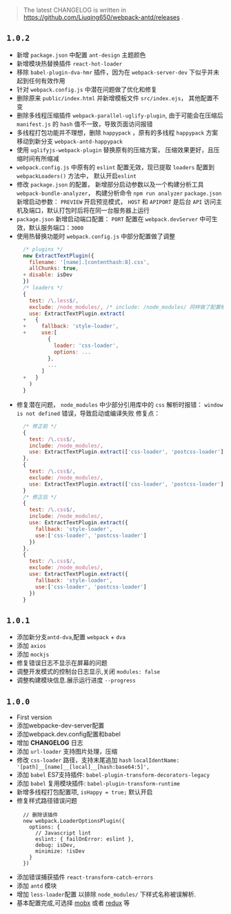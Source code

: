 
> The latest CHANGELOG is written in https://github.com/Liuqing650/webpack-antd/releases .

## `1.0.2`

  - 新增 `package.json` 中配置 `ant-design` 主题颜色
  - 新增模块热替换插件 `react-hot-loader`
  - 移除 `babel-plugin-dva-hmr` 插件，因为在 `webpack-server-dev` 下似乎并未起到任何有效作用
  - 针对 `webpack.config.js` 中潜在问题做了优化和修复
  - 删除原来 `public/index.html` 并新增模板文件 `src/index.ejs`， 其他配置不变
  - 删除多线程压缩插件 `webpack-parallel-uglify-plugin`, 由于可能会在压缩后 `manifest.js` 的 `hash` 值不一致，导致页面访问报错
  - 多线程打包功能并不理想，删除 `happypack` ，原有的多线程 `happypack` 方案移动到新分支 `webpack-antd-happypack`
  - 使用 `uglifyjs-webpack-plugin` 替换原有的压缩方案， 压缩效果更好，且压缩时间有所缩减
  - `webpack.config.js` 中原有的 `eslint` 配置无效，现已提取 `loaders` 配置到 `webpackLoaders()` 方法中， 默认开启`eslint`
  - 修改 `package.json` 的配置， 新增部分启动参数以及一个构建分析工具 `webpack-bundle-analyzer`， 构建分析命令 `npm run analyzer`
    `package.json` 新增启动参数： `PREVIEW` 开启预览模式， `HOST` 和 `APIPORT` 是后台 `API` 访问主机及端口，默认打包时后将在同一台服务器上运行
  - `package.json` 新增启动端口配置： `PORT` 配置在 `webpack.devServer` 中可生效，默认服务端口：`3000`
  - 使用热替换功能时 `webpack.config.js` 中部分配置做了调整
    ```js
      /* plugins */
      new ExtractTextPlugin({
        filename: '[name].[contenthash:8].css',
        allChunks: true,
      + disable: isDev
      })
      /* loaders */
      {
        test: /\.less$/,
        exclude: /node_modules/, /* include: /node_modules/ 同样做了配置修改 */
        use: ExtractTextPlugin.extract(
      +   {
      +     fallback: 'style-loader',
      +     use:[
              {
                loader: 'css-loader',
                options: ...
              },
              ...
            ]
      +   }
        )
      }
    ```
  - 修复潜在问题， `node_modules` 中少部分引用库中的 `css` 解析时报错： `window is not defined` 错误，导致启动或编译失败
    修复点：
      ```js
        /* 修正前 */
        {
          test: /\.css$/,
          include: /node_modules/,
          use: ExtractTextPlugin.extract(['css-loader', 'postcss-loader'])
        },
        {
          test: /\.css$/,
          exclude: /node_modules/,
          use: ExtractTextPlugin.extract(['css-loader', 'postcss-loader'])
        }
        /* 修正后 */
        {
          test: /\.css$/,
          include: /node_modules/,
          use: ExtractTextPlugin.extract({
            fallback: 'style-loader',
            use:['css-loader', 'postcss-loader']
          })
        },
        {
          test: /\.css$/,
          exclude: /node_modules/,
          use: ExtractTextPlugin.extract({
            fallback: 'style-loader',
            use:['css-loader', 'postcss-loader']
          })
        }
      ```

## `1.0.1`

  - 添加新分支`antd-dva`,配置 `webpack` + `dva`
  - 添加 `axios`
  - 添加 `mockjs`
  - 修复错误日志不显示在屏幕的问题
  - 调整开发模式的控制台日志显示,关闭 `modules: false`
  - 调整构建模块信息.展示运行进度 `--progress`

## `1.0.0`

  - First version
  - 添加webpacke-dev-server配置
  - 添加webpack.dev.config配置和babel
  - 增加 **CHANGELOG** 日志
  - 添加 `url-loader` 支持图片处理，压缩
  - 修改 `css-loader` 路径，支持末尾追加 `hash`
    `localIdentName: '[path]__[name]__[local]__[hash:base64:5]',`
  - 添加 `babel` ES7支持插件: `babel-plugin-transform-decorators-legacy`
  - 添加 `babel` 复用模块插件: `babel-plugin-transform-runtime`
  - 新增多线程打包配置项, `isHappy = true;` 默认开启
  - 修复样式路径错误问题
    ```
      // 删除该插件
      new webpack.LoaderOptionsPlugin({
        options: {
          // Javascript lint
          eslint: { failOnError: eslint },
          debug: isDev,
          minimize: !isDev
        }
      })
    ```
  - 添加错误捕获插件 `react-transform-catch-errors`
  - 添加 `antd` 模块
  - 增加 `less-loader`配置
    以排除 `node_modules/` 下样式名称被误解析.
  - 基本配置完成,可选择 [mobx](https://github.com/mobxjs/mobx) 或者 [redux](https://github.com/reduxjs/redux) 等
